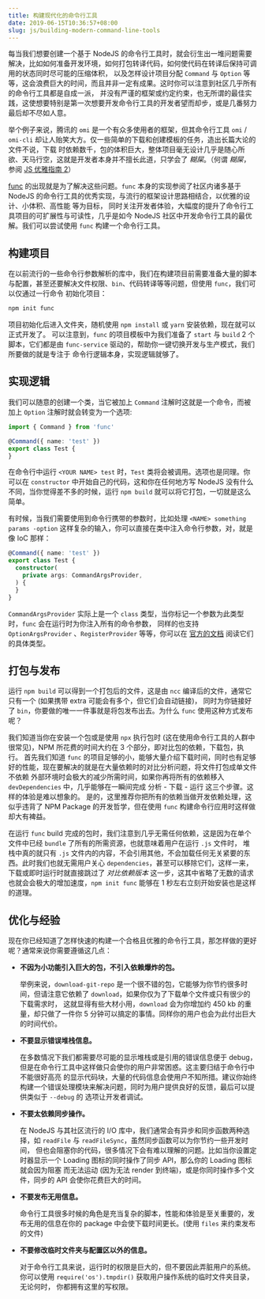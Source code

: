 ```yaml
---
title: 构建现代化的命令行工具
date: 2019-06-15T10:36:57+08:00
slug: js/building-modern-command-line-tools
---
```


每当我们想要创建一个基于 NodeJS 的命令行工具时，就会衍生出一堆问题需要解决，比如如何准备开发环境，如何打包转译代码，如何使代码在转译后保持可调用的状态同时尽可能的压缩体积，
以及怎样设计项目分配 `Command` 与 `Option` 等等，这会浪费巨大的时间，而且并非一定有成果。这时你可以注意到社区几乎所有的命令行工具都是自成一派，
并没有严谨的框架或约定约束，也无所谓的最佳实践，这使想要特别是第一次想要开发命令行工具的开发者望而却步，或是几番努力最后却不尽如人意。

举个例子来说，腾讯的 `omi` 是一个有众多使用者的框架，但其命令行工具 `omi` / `omi-cli` 却让人贻笑大方。仅一些简单的下载和创建模板的任务，造出长篇大论的文件不说，下载
时依赖数千，包的体积巨大，整体项目毫无设计几乎是随心所欲、天马行空，这就是开发者本身并不擅长此道，只学会了 *糊屎*。（何谓 *糊屎*，参阅 [JS 优雅指南 2](https://unix.bio/blog/js/elegant-js-2/)）

[func](https://github.com/unix/func) 的出现就是为了解决这些问题。`func` 本身的实现参阅了社区内诸多基于 NodeJS 的命令行工具的优秀实现，与流行的框架设计思路相结合，以优雅的设计、小体积、高性能 等为目标，
同时关注开发者体验，大幅度的提升了命令行工具项目的可扩展性与可读性，几乎是如今 NodeJS 社区中开发命令行工具的最优解。我们可以尝试使用 `func` 构建一个命令行工具。

## 构建项目

在以前流行的一些命令行参数解析的库中，我们在构建项目前需要准备大量的脚本与配置，甚至还要解决文件权限、`bin`、代码转译等等问题，但使用 `func`，我们可以仅通过一行命令
初始化项目：

```bash
npm init func
```

项目初始化后进入文件夹，随机使用 `npm install` 或 `yarn` 安装依赖，现在就可以正式开发了。
可以注意到，`func` 的项目模板中为我们准备了 `start` 与 `build` 2 个脚本，它们都是由 `func-service` 驱动的，帮助你一键切换开发与生产模式，我们所要做的就是专注于
命令行逻辑本身，实现逻辑就够了。

## 实现逻辑

我们可以随意的创建一个类，当它被加上 `Command` 注解时这就是一个命令，而被加上 `Option` 注解时就会转变为一个选项:

```ts
import { Command } from 'func'

@Command({ name: 'test' })
export class Test {
}
```

在命令行中运行 `<YOUR NAME> test` 时，`Test` 类将会被调用。选项也是同理。你可以在 `constructor` 中开始自己的代码，这和你在任何地方写 NodeJS 没有什么
不同，当你觉得差不多的时候，运行 `npm build` 就可以将它打包，一切就是这么简单。

有时候，当我们需要使用到命令行携带的参数时，比如处理 `<NAME> something params -option` 这样复杂的输入，你可以直接在类中注入命令行参数，对，就是像 IoC 那样：

```ts
@Command({ name: 'test' })
export class Test {
  constructor(
    private args: CommandArgsProvider,
  ) {
  }
}
```

`CommandArgsProvider` 实际上是一个 `class` 类型，当你标记一个参数为此类型时，`func` 会在运行时为你注入所有的命令参数，
同样的也支持 `OptionArgsProvider` 、`RegisterProvider` 等等，你可以在 [官方的文档](https://github.com/unix/func#guide) 阅读它们的具体类型。


## 打包与发布

运行 `npm build` 可以得到一个打包后的文件，这是由 `ncc` 编译后的文件，通常它只有一个 (如果携带 extra 可能会有多个，但它们会自动链接)，
同时为你链接好了 `bin`，你要做的唯一一件事就是将包发布出去。为什么 `func` 使用这种方式发布呢？

我们知道当你在安装一个包或是使用 `npx` 执行包时 (这在使用命令行工具的人群中很常见)，NPM 所花费的时间大约在 3 个部分，即对比包的依赖，下载包，执行。
首先我们知道 `func` 的项目足够的小，能够大量介绍下载时间，同时也有足够好的性能，现在要解决的就是在大量依赖时的对比分析问题，将文件打包成单文件不依赖
外部环境时会极大的减少所需时间，如果你再将所有的依赖移入 `devDependencies` 中，几乎能够在一瞬间完成 分析 - 下载 - 运行 这三个步骤。这样的体验是难以想象的。
是的，这里推荐你把所有的依赖当做开发依赖处理，这似乎违背了 NPM Package 的开发哲学，但在使用 `func` 构建命令行应用时这样做却大有裨益。

在运行 `func` build 完成的包时，我们注意到几乎无需任何依赖，这是因为在单个文件中已经 `bundle` 了所有的所需资源，也就意味着用户在运行 `.js` 文件时，
堆栈中真的就只有 `.js` 文件内的内容，不会引用其他，不会加载任何无关紧要的东西。此时我们也就无需用户关心 `dependencies`，甚至可以移除它们，这样一来，
下载或即时运行时就直接跳过了 *对比依赖版本* 这一步，这其中省略了无数的请求也就会会极大的增加速度，`npm init func` 能够在 1 秒左右立刻开始安装也是这样的道理。


## 优化与经验

现在你已经知道了怎样快速的构建一个合格且优雅的命令行工具，那怎样做的更好呢？通常来说你需要遵循这几点：

  - **不因为小功能引入巨大的包，不引入依赖爆炸的包。**

    举例来说，`download-git-repo` 是一个很不错的包，它能够为你节约很多时间，但请注意它依赖了 `download`，如果你仅为了下载单个文件或只有很少的下载需求时，
    这就显得有些大材小用，`download` 会为你增加约 450 kb 的重量，却只做了一件你 5 分钟可以搞定的事情。同样你的用户也会为此付出巨大的时间代价。

  - **不要显示错误堆栈信息。**

    在多数情况下我们都需要尽可能的显示堆栈或是引用的错误信息便于 debug，但是在命令行工具中这样做只会使你的用户非常困惑。这主要归结于命令行中不能很好高亮
    的显示代码块，大量的代码信息会使用户不知所措。建议你始终构建一个错误处理模块来解决问题，同时为用户提供良好的反馈，最后可以提供类似于 `--debug` 的
    选项让开发者调试。

  - **不要太依赖同步操作。**

    在 NodeJS 与其社区流行的 I/O 库中，我们通常会有异步和同步函数两种选择，如 `readFile` 与 `readFileSync`，虽然同步函数可以为你节约一些开发时间，
    但也会阻塞你的代码，很多情况下会有难以理解的问题。比如当你设置定时器显示一个 Loading 图标的同时操作了同步 API，那么你的 Loading 图标就会因为阻塞
    而无法运动 (因为无法 render 到终端)，或是你同时操作多个文件，同步的 API 会使你花费巨大的时间。

  - **不要发布无用信息。**

    命令行工具很多时候的角色是充当复杂的脚本，性能和体验是至关重要的，发布无用的信息在你的 package 中会使下载时间更长。(使用 `files` 来约束发布的文件)

  - **不要修改临时文件夹与配置区以外的信息。**

    对于命令行工具来说，运行时的权限是巨大的，但不要因此弄脏用户的系统。你可以使用 `require('os').tmpdir()` 获取用户操作系统的临时文件夹目录，无论何时，
    你都拥有这里的写权限。

